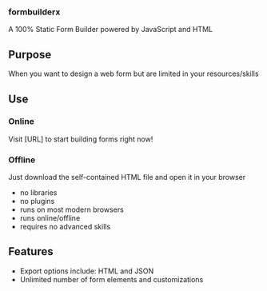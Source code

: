 ### formbuilderx
A 100% Static Form Builder powered by JavaScript and HTML

## Purpose
When you want to design a web form but are limited in your resources/skills

## Use

### Online
Visit [URL] to start building forms right now!

### Offline
Just download the self-contained HTML file and open it in your browser
* no libraries
* no plugins
* runs on most modern browsers
* runs online/offline
* requires no advanced skills

## Features
* Export options include: HTML and JSON
* Unlimited number of form elements and customizations

